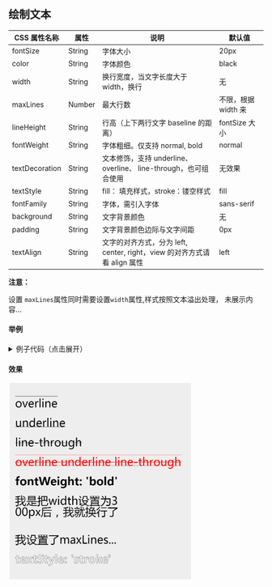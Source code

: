 ## 绘制文本

| CSS 属性名称   | 属性   | 说明                                                                     | 默认值              |
| -------------- | ------ | ------------------------------------------------------------------------ | ------------------- |
| fontSize       | String | 字体大小                                                                 | 20px                |
| color          | String | 字体颜色                                                                 | black               |
| width          | String | 换行宽度，当文字长度大于 width，换行                                     | 无                  |
| maxLines       | Number | 最大行数                                                                 | 不限，根据 width 来 |
| lineHeight     | String | 行高（上下两行文字 baseline 的距离）                                     | fontSize 大小       |
| fontWeight     | String | 字体粗细。仅支持 normal, bold                                            | normal              |
| textDecoration | String | 文本修饰，支持 underline、 overline、 line-through，也可组合使用         | 无效果              |
| textStyle      | String | fill： 填充样式，stroke：镂空样式                                        | fill                |
| fontFamily     | String | 字体，需引入字体                                                         | sans-serif          |
| background     | String | 文字背景颜色                                                             | 无                  |
| padding        | String | 文字背景颜色边际与文字间距                                               | 0px                 |
| textAlign      | String | 文字的对齐方式，分为 left, center, right，view 的对齐方式请看 align 属性 | left                |

**注意：**

设置 `maxLines`属性同时需要设置`width`属性,样式按照文本溢出处理， 未展示内容...

#### 举例

<details><summary>例子代码（点击展开）</summary><br>

```javascript
return {
  width: '654px',
  height: '1000px',
  background: '#eee',
  views: [
    {
      type: 'text',
      text: 'overline',
      css: [
        {
          top: '50px',
          textDecoration: 'overline',
          left: '20px',
          fontSize: '40px'
        }
      ]
    },
    {
      type: 'text',
      text: 'underline',
      css: [
        {
          top: '120px',
          textDecoration: 'underline',
          left: '20px',
          fontSize: '40px'
        }
      ]
    },
    {
      type: 'text',
      text: 'line-through',
      css: [
        {
          top: '190px',
          textDecoration: 'line-through',
          left: '20px',
          fontSize: '40px'
        }
      ]
    },
    {
      type: 'text',
      text: 'overline underline line-through',
      css: [
        {
          top: '260px',
          color: 'red',
          textDecoration: 'overline underline line-through',
          left: '20px',
          fontSize: '40px'
        }
      ]
    },
    {
      type: 'text',
      text: "fontWeight: 'bold'",
      css: [
        {
          top: '330px',
          fontWeight: 'bold',
          left: '20px',
          fontSize: '40px'
        }
      ]
    },
    {
      type: 'text',
      text: '我是把width设置为300px后，我就换行了',
      css: [
        {
          top: '400px',
          width: '400px',
          left: '20px',
          fontSize: '40px'
        }
      ]
    },
    {
      type: 'text',
      text: '我设置了maxLines为1，看看会产生什么效果',
      css: [
        {
          top: '540px',
          width: '400px',
          maxLines: 1,
          left: '20px',
          fontSize: '40px'
        }
      ]
    },
    {
      type: 'text',
      text: "textStyle: 'stroke'",
      css: [
        {
          top: '610px',
          textStyle: 'stroke',
          fontWeight: 'bold',
          left: '20px',
          fontSize: '40px'
        }
      ]
    }
  ]
}
```

</details>

#### 效果

![text](../_images/text.png)
